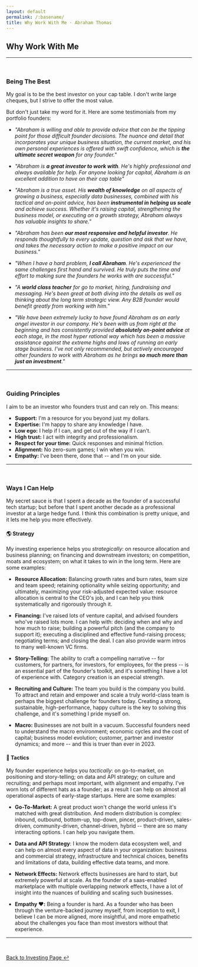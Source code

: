 ```yaml
---
layout: default
permalink: /:basename/
title: Why Work With Me · Abraham Thomas
---
```


## Why Work With Me

----

<br/> 

### Being The Best

My goal is to be the best investor on your cap table.  I don't write large cheques, but I strive to offer the most value.

But don't just take my word for it.  Here are some testimonials from my portfolio founders:

* *"Abraham is willing and able to provide advice that can be the tipping point for those difficult founder decisions. The nuance and detail that incorporates your unique business situation, the current market, and his own personal experiences is offered with swift confidence, which is **the ultimate secret weapon** for any founder."*

* *"Abraham is **a great investor to work with**. He's highly professional and always available for help. For anyone looking for capital, Abraham is an excellent addition to have on their cap table"*

* *"Abraham is a true asset. His **wealth of knowledge** on all aspects of growing a business, especially data businesses, combined with his tactical and on-point advice, has been **instrumental in helping us scale** and achieve success. Whether it's raising capital, strengthening the business model, or executing on a growth strategy, Abraham always has valuable insights to share."*

* *"Abraham has been **our most responsive and helpful investor**. He responds thoughtfully to every update, question and ask that we have, and takes the necessary action to make a positive impact on our business."*

* *"When I have a hard problem, **I call Abraham**. He's experienced the same challenges first hand and survived. He truly puts the time and effort to making sure the founders he works with are successful."*

* *"A **world class teacher** for go to market, hiring, fundraising and messaging. He's been great at both diving into the details as well as thinking about the long term strategic view. Any B2B founder would benefit greatly from working with him."*

* *"We have been extremely lucky to have found Abraham as an early angel investor in our company. He's been with us from right at the beginning and has consistently provided **absolutely on-point advice** at each stage, in the most hyper rational way which has been a massive assistance against the extreme highs and lows of running an early stage business. I've not only recommended, but actively encouraged other founders to work with Abraham as he brings **so much more than just an investment**."*


----

<br/>

### Guiding Principles

I aim to be an investor who founders trust and can rely on.  This means:

* **Support:** I'm a resource for you beyond just my dollars.
* **Expertise:** I'm happy to share any knowledge I have.  
* **Low ego:** I help if I can, and get out of the way if I can't.  
* **High trust:** I act with integrity and professionalism.  
* **Respect for your time:** Quick responses and minimal friction.
* **Alignment:** No zero-sum games; I win when you win.  
* **Empathy:** I've been there, done that -- and I'm on your side.


----

<br/>

### Ways I Can Help

My secret sauce is that I spent a decade as the founder of a successful tech startup; but before that I spent another decade as a professional investor at a large hedge fund.  I think this combination is pretty unique, and it lets me help you more effectively.

#### 🌎 Strategy

My investing experience helps you *strategically*: on resource allocation and business planning; on financing and downstream investors; on competition, moats and ecosystem; on what it takes to win in the long term.  Here are some examples:

* **Resource Allocation:** Balancing growth rates and burn rates, team size and team speed; retaining optionality while seizing opportunity; and ultimately, maximizing your risk-adjusted expected value: resource allocation is central to the CEO's job, and I can help you think systematically and rigorously through it.

* **Financing:** I've raised lots of venture capital, and advised founders who've raised lots more. I can help with: deciding when and why and how much to raise; building a powerful pitch (and the company to support it); executing a disciplined and effective fund-raising process; negotiating terms; and closing the deal.  I can also provide warm intros to many well-known VC firms.

* **Story-Telling:** The ability to craft a compelling narrative -- for customers, for partners, for investors, for employees, for the press -- is an essential part of the founder's toolkit, and it's something I have a lot of experience with.  Category creation is an especial strength.

* **Recruiting and Culture:** The team you build is the company you build. To attract and retain and empower and scale a truly world-class team is perhaps the biggest challenge for founders today. Creating a strong, sustainable, high-performance, happy culture is the key to solving this challenge, and it's something I pride myself on.

* **Macro:** Businesses are not built in a vacuum. Successful founders need to understand the macro environment; economic cycles and the cost of capital; business model evolution; customer, partner and investor dynamics; and more -- and this is truer than ever in 2023. 

#### 🎯 Tactics

My founder experience helps you *tactically*: on go-to-market, on positioning and story-telling; on data and API strategy; on culture and recruiting; and perhaps most important, with alignment and empathy.  I've worn lots of different hats as a founder; as a result I can help on almost all operational aspects of early-stage startups.  Here are some examples:

* **Go-To-Market:** A great product won't change the world unless it's matched with great distribution. And modern distribution is complex: inbound, outbound, bottom-up, top-down, pincer, product-driven, sales-driven, community-driven, channel-driven, hybrid -- there are so many interacting options. I can help you navigate them.

* **Data and API Strategy**: I know the modern data ecosystem well, and can help on almost every aspect of data in your organization: business and commercial strategy, infrastructure and technical choices, benefits and limitations of data, building effective data teams, and more.

* **Network Effects:** Network effects businesses are hard to start, but extremely powerful at scale.  As the founder of a saas-enabled marketplace with multiple overlapping network effects, I have a lot of insight into the nuances of building and scaling such businesses.

<!--🤝 **Resources and community:** I write regular memos for my portfolio founders, covering important market and macro trends, tactical and strategic tips, functional resources, and more; they tend to be more concrete and actionable than most "startup advice".  My founders also form a supportive and friendly community that I foster.-->

* **Empathy ❤️:** Being a founder is hard. As a founder who has been through the venture-backed journey myself, from inception to exit, I believe I can be more aligned, more insightful, and more empathetic about the challenges you face than most investors without that experience.



----

<br/>

[Back to Investing Page ↩](/investing)


<!--

### Ways I Help

🤝 **Networks:** I can help with introductions and references for potential customers, partners, job candidates, expert operators, and down-stream investors including warm intros to many well-known VC firms.

🧠 **Knowledge:** There are a few topics that I have specific deep expertise in: data & API business models; data science & data engineering; capital markets & B2B fintech; starting & scaling network-effects businesses; and building successful data-centric organizations.

🔧 **Execution:** I can help tactically on almost all operational aspects of early-stage startups: product & engineering; sales & marketing; culture & team-building; go-to-market strategy; narrative creation & positioning; and fund-raising.



<br/>

----

<br/>

-->

